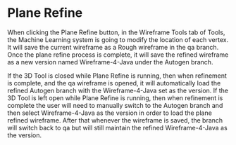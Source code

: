 # Plane Refine

When clicking the Plane Refine button, in the Wireframe Tools tab of Tools, the Machine Learning system is going to modify the location of each vertex. It will save the current wireframe as a Rough wireframe in the qa branch. Once the plane refine process is complete, it will save the refined wireframe as a new version named Wireframe-4-Java under the Autogen branch.

If the 3D Tool is closed while Plane Refine is running, then when refinement is complete, and the qa wireframe is opened, it will automatically load the refined Autogen branch with the Wireframe-4-Java set as the version. If the 3D Tool is left open while Plane Refine is running, then when refinement is complete the user will need to manually switch to the Autogen branch and then select Wireframe-4-Java as the version in order to load the plane refined wireframe. After that whenever the wireframe is saved, the branch will switch back to qa but will still maintain the refined Wireframe-4-Java as the version.

